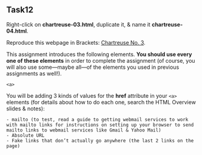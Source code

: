 ## Task12
Right-click on **chartreuse-03.html**, duplicate it, & name it **chartreuse-04.html**.

Reproduce this webpage in Brackets: [Chartreuse No. 3](pdfs/chartreuse-03.pdf).

This assignment introduces the following elements. **You should use every one of these elements** in order to complete the assignment (of course, you will also use some—maybe all—of the elements you used in previous assignments as well!).
```
<a>
```
You will be adding 3 kinds of values for the **href** attribute in your `<a>` elements (for details about how to do each one, search the HTML Overview slides & notes):

    - mailto (to test, read a guide to getting webmail services to work with mailto links for instructions on setting up your browser to send mailto links to webmail services like Gmail & Yahoo Mail)
    - Absolute URL
    - Fake links that don’t actually go anywhere (the last 2 links on the page)

